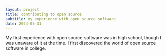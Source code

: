 ```yaml
---
layout: project
title: contributing to open source
subtitle: my experience with open source software
date: 2024-05-31
---
```


My first experience with open source software was in high school, though I was unaware of it at the time. 
I first discovered the world of open source software in college. 


